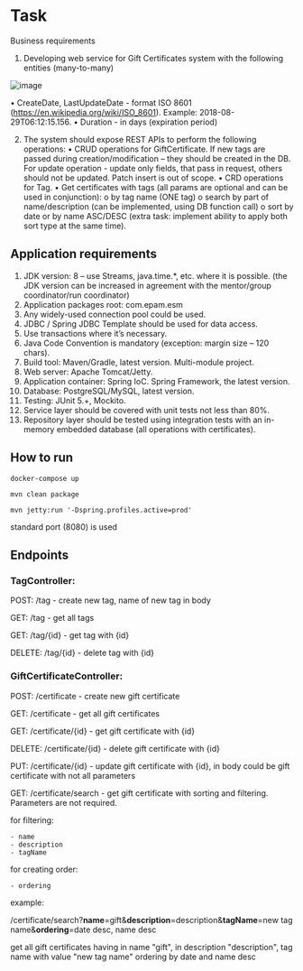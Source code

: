# Task

Business requirements
1.	Developing web service for Gift Certificates system with the following entities (many-to-many)

   ![image](https://github.com/EDyugaeva/GiftCertificateApp/assets/94297798/00322936-e238-4421-be22-3069b70dde9a)

 
•	CreateDate, LastUpdateDate - format ISO 8601 (https://en.wikipedia.org/wiki/ISO_8601). Example: 2018-08-29T06:12:15.156.
•	Duration - in days (expiration period)

2. The system should expose REST APIs to perform the following operations:
•	CRUD operations for GiftCertificate. If new tags are passed during creation/modification – they should be created in the DB. For update operation - update only fields, that pass in request, others should not be updated. Patch insert is out of scope.
•	CRD operations for Tag.
•	Get certificates with tags (all params are optional and can be used in conjunction):
o	by tag name (ONE tag)
o	search by part of name/description (can be implemented, using DB function call)
o	sort by date or by name ASC/DESC (extra task: implement ability to apply both sort type at the same time).


## Application requirements
1.	JDK version: 8 – use Streams, java.time.*, etc. where it is possible. (the JDK version can be increased in agreement with the mentor/group coordinator/run coordinator)
2.	Application packages root: com.epam.esm
3.	Any widely-used connection pool could be used.
4.	JDBC / Spring JDBC Template should be used for data access.
5.	Use transactions where it’s necessary.
6.	Java Code Convention is mandatory (exception: margin size – 120 chars).
7.	Build tool: Maven/Gradle, latest version. Multi-module project.
8.	Web server: Apache Tomcat/Jetty.
9.	Application container: Spring IoC. Spring Framework, the latest version.
10.	Database: PostgreSQL/MySQL, latest version.
11.	Testing: JUnit 5.+, Mockito.
12.	Service layer should be covered with unit tests not less than 80%.
13.	Repository layer should be tested using integration tests with an in-memory embedded database (all operations with certificates).


## How to run


`docker-compose up`

`mvn clean package`

`mvn jetty:run '-Dspring.profiles.active=prod'`

standard port (8080) is used

## Endpoints

### TagController:

POST: /tag - create new tag, name of new tag in body

GET: /tag - get all tags

GET: /tag/{id} - get tag with {id}

DELETE: /tag/{id} - delete tag with {id}

### GiftCertificateController:

POST: /certificate - create new gift certificate

GET: /certificate - get all gift certificates

GET: /certificate/{id} - get gift certificate with {id}

DELETE: /certificate/{id} - delete gift certificate with {id}

PUT: /certificate/{id} - update gift certificate with {id}, in body could be gift certificate with not all parameters

GET: /certificate/search - get gift certificate with sorting and filtering. Parameters are not required.

for filtering:

    - name
    - description
    - tagName

for creating order:

    - ordering


example:

/certificate/search?**name**=gift&**description**=description&**tagName**=new tag name&**ordering**=date desc, name desc

get all gift certificates having in name "gift", in description "description", tag name with value "new tag name" ordering by date and name desc

